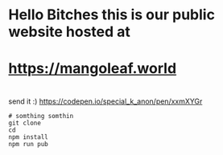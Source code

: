 # Hello Bitches this is our public website hosted at 
# 
# https://mangoleaf.world
# 

send it :)
https://codepen.io/special_k_anon/pen/xxmXYGr
```
# somthing somthin
git clone 
cd
npm install
npm run pub

```
